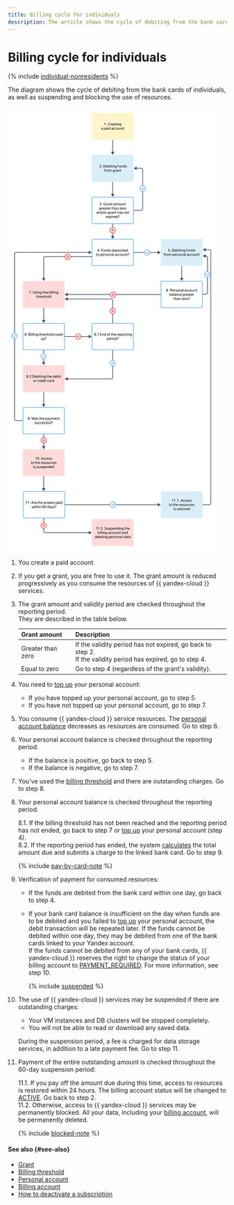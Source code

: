 ```yaml
---
title: Billing cycle for individuals
description: The article shows the cycle of debiting from the bank cards of individuals, as well as suspending and blocking the use of resources.
---
```


# Billing cycle for individuals

{% include [individual-nonresidents](../../_includes/billing/individual-nonresidents.md) %}

The diagram shows the cycle of debiting from the bank cards of individuals, as well as suspending and blocking the use of resources.

![image](../../_assets/billing/billing-cycle-individual.svg)

1. You create a paid account.
1. If you get a grant, you are free to use it. The grant amount is reduced progressively as you consume the resources of {{ yandex-cloud }} services.
1. The grant amount and validity period are checked throughout the reporting period. <br/>They are described in the table below.

   Grant amount | Description
   ----- | -----
   Greater than zero | If the validity period has not expired, go back to step 2. <br/>If the validity period has expired, go to step 4.
   Equal to zero | Go to step 4 (regardless of the grant's validity).

1. You need to [top up](../operations/pay-the-bill.md) your personal account:
   - If you have topped up your personal account, go to step 5.
   - If you have not topped up your personal account, go to step 7.
1. You consume {{ yandex-cloud }} service resources. The [personal account balance](../concepts/personal-account.md#balance) decreases as resources are consumed. Go to step 6.
1. Your personal account balance is checked throughout the reporting period.

     - If the balance is positive, go back to step 5.
     - If the balance is negative, go to step 7.

1. You've used the [billing threshold](../concepts/billing-threshold.md) and there are outstanding charges. Go to step 8.
1. Your personal account balance is checked throughout the reporting period.

   8.1. If the billing threshold has not been reached and the reporting period has not ended, go back to step 7 or [top up](../operations/pay-the-bill.md) your personal account (step 4).
   <br/>8.2. If the reporting period has ended, the system [calculates](payment-methods-individual.md#payment-amount) the total amount due and submits a charge to the linked bank card. Go to step 9.

   {% include [pay-by-card-note](../_includes/pay-by-card-note.md) %}

1. Verification of payment for consumed resources:
   - If the funds are debited from the bank card within one day, go back to step 4.
   - If your bank card balance is insufficient on the day when funds are to be debited and you failed to [top up](../operations/pay-the-bill.md) your personal account, the debit transaction will be repeated later. If the funds cannot be debited within one day, they may be debited from one of the bank cards linked to your Yandex account. <br/>If the funds cannot be debited from any of your bank cards, {{ yandex-cloud }} reserves the right to change the status of your billing account to [PAYMENT_REQUIRED](../concepts/billing-account-statuses.md). For more information, see step 10.

     {% include [suspended](../_includes/billing-suspended.md) %}

1. The use of {{ yandex-cloud }} services may be suspended if there are outstanding charges:
   - Your VM instances and DB clusters will be stopped completely.
   - You will not be able to read or download any saved data.

   During the suspension period, a fee is charged for data storage services, in addition to a late payment fee. Go to step 11.
1. Payment of the entire outstanding amount is checked throughout the 60-day suspension period:

    11.1. If you pay off the amount due during this time, access to resources is restored within 24 hours. The billing account status will be changed to [ACTIVE](../concepts/billing-account-statuses.md). Go back to step 2.
    <br/>11.2. Otherwise, access to {{ yandex-cloud }} services may be permanently blocked. All your data, including your [billing account](../concepts/billing-account.md), will be permanently deleted.

   {% include [blocked-note](../_includes/blocked-note.md) %}

#### See also {#see-also}

- [Grant](../concepts/bonus-account.md)
- [Billing threshold](../concepts/billing-threshold.md)
- [Personal account](../concepts/personal-account.md)
- [Billing account](../concepts/billing-account.md)
- [How to deactivate a subscription](../qa/all.md#delete-account)